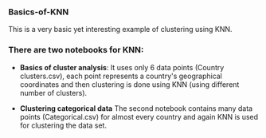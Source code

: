 ### Basics-of-KNN
This is a very basic yet interesting example of clustering using KNN.
### There are two notebooks for KNN:

 - **Basics of cluster analysis**: It uses only 6 data points (Country clusters.csv), each point represents a country's geographical coordinates and then clustering is done using KNN (using different number of clusters).

 - **Clustering categorical data** The second notebook contains many data points (Categorical.csv) for almost every country and again KNN is used for clustering the data set.
